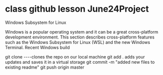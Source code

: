# class github lesson June24Project

Windows Subsystem for Linux

Windows is a popular operating system and it can be a great cross-platform development environment. This section describes cross-platform features such as the Windows Subsystem for Linux (WSL) and the new Windows Terminal.
Recent Windows build

git clone ----clones the repo on our local machine
git add . adds your updates and saves it in a virtual storage
git commit -m "added new files to existing readme"
git push origin master